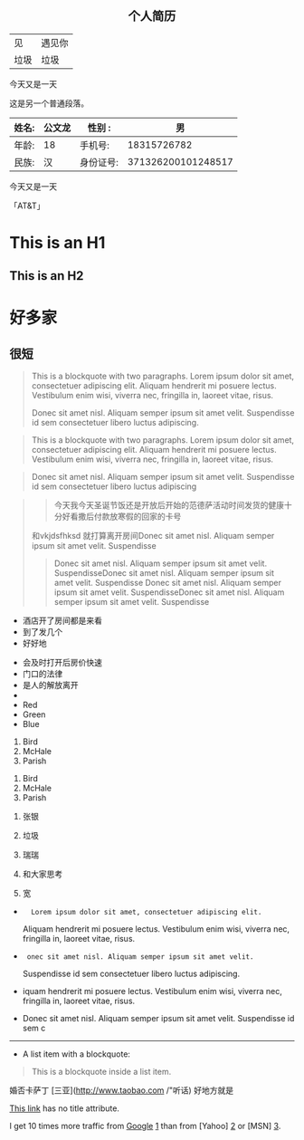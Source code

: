   ##                            <center>个人简历</center>
<table>
    <tr >
        <td>见</td>
        <td>遇见你</td> 
    </tr>   
    <tr>
    <td>垃圾</td>
    <td>垃圾</td>
    </tr>
</table>
<P>今天又是一天</p>
这是另一个普通段落。

| 姓名: | 公文龙 | 性别 : | 男   |
| ----- | ------ | ------ | ---- |
|  年龄:|18       | 手机号: |18315726782|
| 民族: |汉    |身份证号:|371326200101248517|

<P>今天又是一天</p>
「AT&T」

This is an H1
=============

This is an H2
-------------
好多家
=====

很短
------


> This is a blockquote with two paragraphs. Lorem ipsum dolor sit amet,
> consectetuer adipiscing elit. Aliquam hendrerit mi posuere lectus.
> Vestibulum enim wisi, viverra nec, fringilla in, laoreet vitae, risus.
>
> Donec sit amet nisl. Aliquam semper ipsum sit amet velit. Suspendisse
> id sem consectetuer libero luctus adipiscing.
>


> This is a blockquote with two paragraphs. Lorem ipsum dolor sit amet,
consectetuer adipiscing elit. Aliquam hendrerit mi posuere lectus.
Vestibulum enim wisi, viverra nec, fringilla in, laoreet vitae, risus.

> Donec sit amet nisl. Aliquam semper ipsum sit amet velit. Suspendisse
id sem consectetuer libero luctus adipiscing

>>今天我今天圣诞节饭还是开放后开始的范德萨活动时间发货的健康十分好看撒后付款放寒假的回家的卡号 
>
>和vkjdsfhksd  就打算离开房间Donec sit amet nisl. Aliquam semper ipsum sit amet velit. Suspendisse
>>Donec sit amet nisl. Aliquam semper ipsum sit amet velit. SuspendisseDonec sit amet nisl. Aliquam semper ipsum sit amet velit. Suspendisse
>Donec sit amet nisl. Aliquam semper ipsum sit amet velit. SuspendisseDonec sit amet nisl. Aliquam semper ipsum sit amet velit. Suspendisse

*   酒店开了房间都是来看
* 到了发几个
* 好好地






+   会及时打开后房价快速
+   门口的法律
+   是人的解放离开
+   
+   Red
+   Green
+   Blue


1.  Bird
2.  McHale
3.  Parish

<ol>
<li>Bird</li>
<li>McHale</li>
<li>Parish</li>
</ol>


1. 张银

2. 垃圾

3. 瑞瑞

4. 和大家思考

5. 宽


*       Lorem ipsum dolor sit amet, consectetuer adipiscing elit.
    Aliquam hendrerit mi posuere lectus. Vestibulum enim wisi,
    viverra nec, fringilla in, laoreet vitae, risus.
    
*      onec sit amet nisl. Aliquam semper ipsum sit amet velit.
    Suspendisse id sem consectetuer libero luctus adipiscing.


*    iquam hendrerit mi posuere lectus. Vestibulum enim wisi,
viverra nec, fringilla in, laoreet vitae, risus.
*    Donec sit amet nisl. Aliquam semper ipsum sit amet velit.
Suspendisse id sem c

******************


*   A list item with a blockquote:

 > This is a blockquote
  > inside a list item.
  > 

婚否卡萨丁 [三亚](http://www.taobao.com /"听话)   好地方就是

[This link](http://example.net/) has no title attribute.


[ foo]: http://example.com/  "建议案啥活动"


[Google]: http://google.com/


I get 10 times more traffic from [Google] [1] than from
[Yahoo] [2] or [MSN] [3].

[1]: http://google.com/        "Google"
[2]: http://search.yahoo.com/  "Yahoo Search"
[3]: http://search.msn.com/    "MSN Search"







































